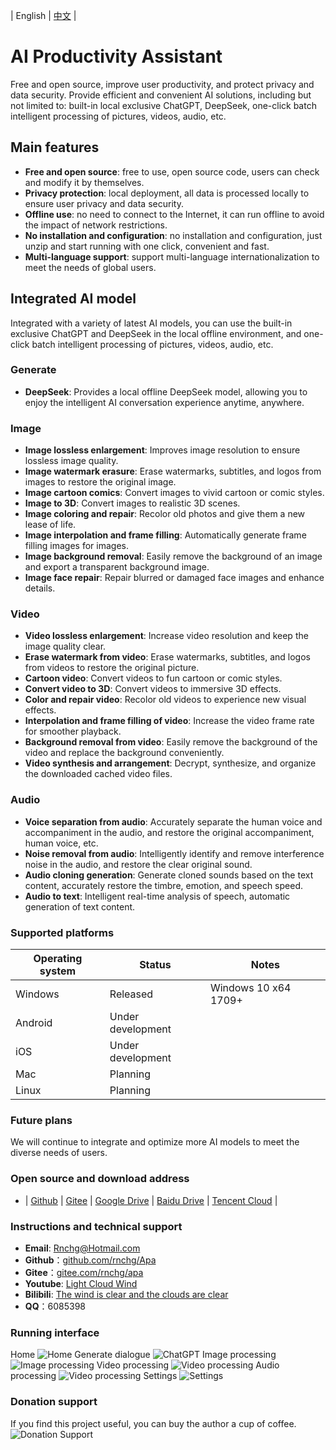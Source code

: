 | English | [中文](README.zh-CN.md) |

# AI Productivity Assistant
Free and open source, improve user productivity, and protect privacy and data security. Provide efficient and convenient AI solutions, including but not limited to: built-in local exclusive ChatGPT, DeepSeek, one-click batch intelligent processing of pictures, videos, audio, etc.

## Main features
- **Free and open source**: free to use, open source code, users can check and modify it by themselves.
- **Privacy protection**: local deployment, all data is processed locally to ensure user privacy and data security.
- **Offline use**: no need to connect to the Internet, it can run offline to avoid the impact of network restrictions.
- **No installation and configuration**: no installation and configuration, just unzip and start running with one click, convenient and fast.
- **Multi-language support**: support multi-language internationalization to meet the needs of global users.

## Integrated AI model
Integrated with a variety of latest AI models, you can use the built-in exclusive ChatGPT and DeepSeek in the local offline environment, and one-click batch intelligent processing of pictures, videos, audio, etc.

### Generate
- **DeepSeek**: Provides a local offline DeepSeek model, allowing you to enjoy the intelligent AI conversation experience anytime, anywhere.

### Image
- **Image lossless enlargement**: Improves image resolution to ensure lossless image quality.
- **Image watermark erasure**: Erase watermarks, subtitles, and logos from images to restore the original image.
- **Image cartoon comics**: Convert images to vivid cartoon or comic styles.
- **Image to 3D**: Convert images to realistic 3D scenes.
- **Image coloring and repair**: Recolor old photos and give them a new lease of life.
- **Image interpolation and frame filling**: Automatically generate frame filling images for images.
- **Image background removal**: Easily remove the background of an image and export a transparent background image.
- **Image face repair**: Repair blurred or damaged face images and enhance details.

### Video
- **Video lossless enlargement**: Increase video resolution and keep the image quality clear.
- **Erase watermark from video**: Erase watermarks, subtitles, and logos from videos to restore the original picture.
- **Cartoon video**: Convert videos to fun cartoon or comic styles.
- **Convert video to 3D**: Convert videos to immersive 3D effects.
- **Color and repair video**: Recolor old videos to experience new visual effects.
- **Interpolation and frame filling of video**: Increase the video frame rate for smoother playback.
- **Background removal from video**: Easily remove the background of the video and replace the background conveniently.
- **Video synthesis and arrangement**: Decrypt, synthesize, and organize the downloaded cached video files.

### Audio
- **Voice separation from audio**: Accurately separate the human voice and accompaniment in the audio, and restore the original accompaniment, human voice, etc.
- **Noise removal from audio**: Intelligently identify and remove interference noise in the audio, and restore the clear original sound.
- **Audio cloning generation**: Generate cloned sounds based on the text content, accurately restore the timbre, emotion, and speech speed.
- **Audio to text**: Intelligent real-time analysis of speech, automatic generation of text content.

### Supported platforms
|Operating system|Status|Notes|
|---|---|---|
|Windows|Released|Windows 10 x64 1709+|
|Android|Under development||
|iOS|Under development||
|Mac|Planning||
|Linux|Planning||

### Future plans
We will continue to integrate and optimize more AI models to meet the diverse needs of users.

### Open source and download address
- | [Github](https://github.com/rnchg/Apa/releases/latest) | [Gitee](https://gitee.com/rnchg/apa/releases/latest) | [Google Drive](https://drive.google.com/drive/folders/1WgallXe2G0jo0fKyFYWFnWJLuksqSqWb) | [Baidu Drive](https://pan.baidu.com/s/1k-IBphtLJuXQBSbp2b2Bew?pwd=1234) | [Tencent Cloud](https://share.weiyun.com/iyKCgmZL) |

### Instructions and technical support
- **Email**: [Rnchg@Hotmail.com](mailto:Rnchg@Hotmail.com)
- **Github**：[github.com/rnchg/Apa](https://github.com/rnchg/Apa) 
- **Gitee**：[gitee.com/rnchg/apa](https://gitee.com/rnchg/apa) 
- **Youtube**: [Light Cloud Wind](https://www.youtube.com/channel/UCHKH3bLpd8giPyr6x5sKGfw) 
- **Bilibili**: [The wind is clear and the clouds are clear](https://space.bilibili.com/478375442) 
- **QQ**：6085398 

### Running interface
Home
![Home](.assets/en-US/dashboard.png)
Generate dialogue
![ChatGPT](.assets/en-US/gen_chat.png)
Image processing
![Image processing](.assets/en-US/image_auto_wipe.png)
Video processing
![Video processing](.assets/en-US/video_cartoon_comic.png)
Audio processing
![Video processing](.assets/en-US/audio_vocal_split.png)
Settings
![Settings](.assets/en-US/settings.png)

### Donation support
If you find this project useful, you can buy the author a cup of coffee.
![Donation Support](.assets/donate.png)